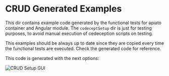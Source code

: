 # CRUD Generated Examples

This dir contains example code generated by the functional tests for apiato container and Angular module. The `codeceptSetup` dir is just for testing purposes, to avoid manual execution of cedeception scripts on testing.

This examples should be always up to date since they are copied every time the functional tests are executed. Check the generated code for reference.

This code is generated with the next options:

![CRUD Setup GUI](https://cloud.githubusercontent.com/assets/2442445/26444536/76dfb20c-4102-11e7-957e-453026ff6ea4.png "CRUD Setup GUI")
